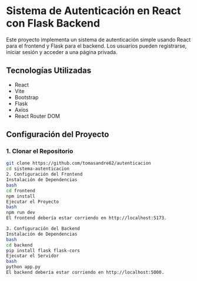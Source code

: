 # Sistema de Autenticación en React con Flask Backend

Este proyecto implementa un sistema de autenticación simple usando React para el frontend y Flask para el backend. Los usuarios pueden registrarse, iniciar sesión y acceder a una página privada. 

## Tecnologías Utilizadas

- React
- Vite
- Bootstrap
- Flask
- Axios
- React Router DOM

## Configuración del Proyecto

### 1. Clonar el Repositorio

```bash
git clone https://github.com/tomasandre62/autenticacion
cd sistema-autenticacion
2. Configuración del Frontend
Instalación de Dependencias
bash
cd frontend
npm install
Ejecutar el Proyecto
bash
npm run dev
El frontend debería estar corriendo en http://localhost:5173.

3. Configuración del Backend
Instalación de Dependencias
bash
cd backend
pip install flask flask-cors
Ejecutar el Servidor
bash
python app.py
El backend debería estar corriendo en http://localhost:5000.